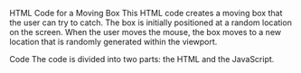 HTML Code for a Moving Box
This HTML code creates a moving box that the user can try to catch. The box is initially positioned at a random location on the screen. When the user moves the mouse, the box moves to a new location that is randomly generated within the viewport.

Code
The code is divided into two parts: the HTML and the JavaScript.
